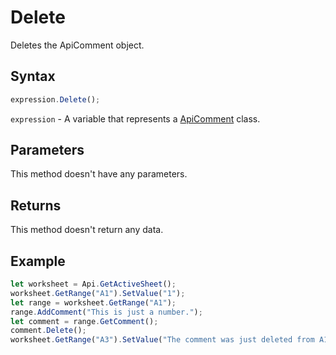 # Delete

Deletes the ApiComment object.

## Syntax

```javascript
expression.Delete();
```

`expression` - A variable that represents a [ApiComment](../ApiComment.md) class.

## Parameters

This method doesn't have any parameters.

## Returns

This method doesn't return any data.

## Example



```javascript editor-xlsx
let worksheet = Api.GetActiveSheet();
worksheet.GetRange("A1").SetValue("1");
let range = worksheet.GetRange("A1");
range.AddComment("This is just a number.");
let comment = range.GetComment();
comment.Delete();
worksheet.GetRange("A3").SetValue("The comment was just deleted from A1.");
```
